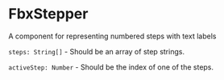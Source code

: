 # FbxStepper
A component for representing numbered steps with text labels

`steps: String[]` - Should be an array of step strings.

`activeStep: Number` - Should be the index of one of the steps.
